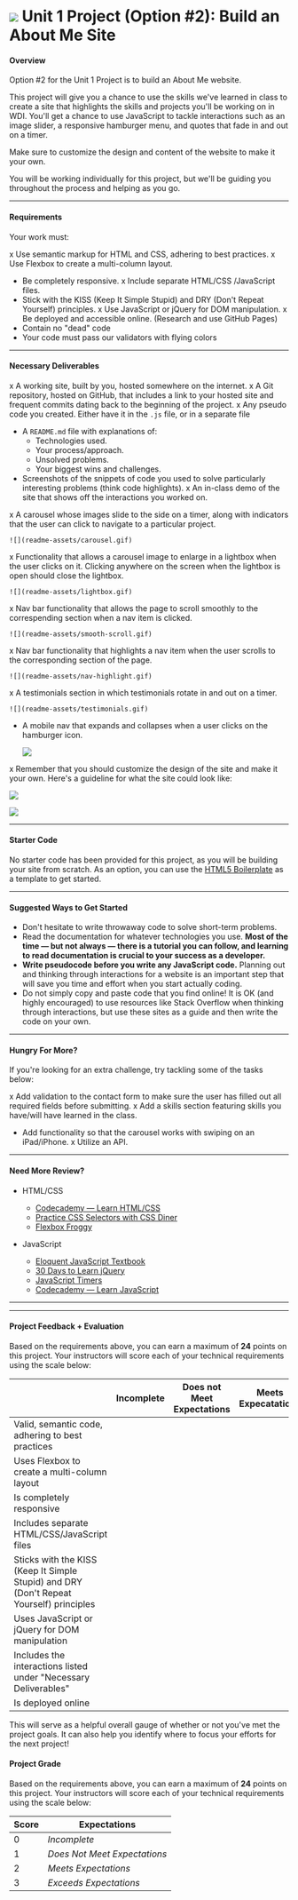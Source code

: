 # ![](https://ga-dash.s3.amazonaws.com/production/assets/logo-9f88ae6c9c3871690e33280fcf557f33.png) Unit 1 Project (Option #2): Build an About Me Site

#### Overview

Option #2 for the Unit 1 Project is to build an About Me website.

This project will give you a chance to use the skills we've learned in class to create a site that highlights the skills and projects you'll be working on in WDI. You'll get a chance to use JavaScript to tackle interactions such as an image slider, a responsive hamburger menu, and quotes that fade in and out on a timer.

Make sure to customize the design and content of the website to make it your own.

You will be working individually for this project, but we'll be guiding you throughout the process and helping as you go.

---

#### Requirements

Your work must:

x Use semantic markup for HTML and CSS, adhering to best practices.
x Use Flexbox to create a multi-column layout.
- Be completely responsive.
x Include separate HTML/CSS /JavaScript files.
- Stick with the KISS (Keep It Simple Stupid) and DRY (Don't Repeat Yourself) principles.
x Use JavaScript or jQuery for DOM manipulation.
x Be deployed and accessible online. (Research and use GitHub Pages)
- Contain no "dead" code
- Your code must pass our validators with flying colors


---

#### Necessary Deliverables

x A working site, built by you, hosted somewhere on the internet.
x A Git repository, hosted on GitHub, that includes a link to your hosted site and frequent commits dating back to the beginning of the project.
x Any pseudo code you created. Either have it in the `.js` file, or in a separate file
- A `README.md` file with explanations of:
  - Technologies used.
  - Your process/approach.
  - Unsolved problems.
  - Your biggest wins and challenges.
- Screenshots of the snippets of code you used to solve particularly interesting problems (think code highlights).
x An in-class demo of the site that shows off the interactions you worked on.

x A carousel whose images slide to the side on a timer, along with indicators that the user can click to navigate to a particular project.

	![](readme-assets/carousel.gif)

x Functionality that allows a carousel image to enlarge in a lightbox when the user clicks on it. Clicking anywhere on the screen when the lightbox is open should close the lightbox.

	![](readme-assets/lightbox.gif)

x Nav bar functionality that allows the page to scroll smoothly to the correspending section when a nav item is clicked.

	![](readme-assets/smooth-scroll.gif)

x Nav bar functionality that highlights a nav item when the user scrolls to the corresponding section of the page.

	![](readme-assets/nav-highlight.gif)

x A testimonials section in which testimonials rotate in and out on a timer.

	![](readme-assets/testimonials.gif)

- A mobile nav that expands and collapses when a user clicks on the hamburger icon.

	![](readme-assets/mobile-nav.gif)

x Remember that you should customize the design of the site and make it your own. Here's a guideline for what the site could look like:

![](readme-assets/desktop.png)

![](readme-assets/mobile.png)

---

#### Starter Code

No starter code has been provided for this project, as you will be building your site from scratch. As an option, you can use the [HTML5 Boilerplate](https://html5boilerplate.com/) as a template to get started.

---
#### Suggested Ways to Get Started

- Don't hesitate to write throwaway code to solve short-term problems.
- Read the documentation for whatever technologies you use. **Most of the time — but not always — there is a tutorial you can follow, and learning to read documentation is crucial to your success as a developer.**
- **Write pseudocode before you write any JavaScript code.** Planning out and thinking through interactions for a website is an important step that will save you time and effort when you start actually coding.
- Do not simply copy and paste code that you find online! It is OK (and highly encouraged) to use resources like Stack Overflow when thinking through interactions, but use these sites as a guide and then write the code on your own.


---
#### Hungry For More?

If you're looking for an extra challenge, try tackling some of the tasks below:

x Add validation to the contact form to make sure the user has filled out all required fields before submitting.
x Add a skills section featuring skills you have/will have learned in the class.
* Add functionality so that the carousel works with swiping on an iPad/iPhone.
x Utilize an API.

---
#### Need More Review?


- HTML/CSS
	- [Codecademy — Learn HTML/CSS](https://www.codecademy.com/learn/learn-html-css)
	- [Practice CSS Selectors with CSS Diner](https://flukeout.github.io/)
	- [Flexbox Froggy](http://flexboxfroggy.com/)


- JavaScript
	- [Eloquent JavaScript Textbook](http://eloquentjavascript.net/)
	- [30 Days to Learn jQuery](https://code.tutsplus.com/courses/30-days-to-learn-jquery)
	- [JavaScript Timers](https://developer.mozilla.org/en-US/Add-ons/Code_snippets/Timers)
	- [Codecademy — Learn JavaScript](https://www.codecademy.com/learn/learn-javascript)

***

---
#### Project Feedback + Evaluation

Based on the requirements above, you can earn a maximum of **24** points on this project. Your instructors will score each of your technical requirements using the scale below:


|      | Incomplete | Does not Meet Expectations |  Meets Expecatations | Exceeds Expectations |
|--- |---| --- | ---| --- |
| Valid, semantic code, adhering to best practices |     |    |     |     |
| Uses Flexbox to create a multi-column layout |     |    |     |     |
| Is completely responsive |     |    |     |     |
| Includes separate HTML/CSS/JavaScript files |     |    |     |     |
| Sticks with the KISS (Keep It Simple Stupid) and DRY (Don't Repeat Yourself) principles |     |    |     |     |
| Uses JavaScript or jQuery for DOM manipulation |     |    |     |     |
| Includes the interactions listed under "Necessary Deliverables" |     |    |     |     |
| Is deployed online |     |    |     |     |

This will serve as a helpful overall gauge of whether or not you've met the project goals. It can also help you identify where to focus your efforts for the next project!


#### Project Grade

Based on the requirements above, you can earn a maximum of **24** points on this project. Your instructors will score each of your technical requirements using the scale below:



| Score | Expectations               |
|-------|----------------------------|
| 0     | _Incomplete_                 |
| 1     | _Does Not Meet Expectations_ |
| 2     | _Meets Expectations_         |
| 3     | _Exceeds Expectations_       |
